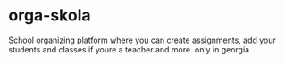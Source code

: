 # orga-skola
School organizing platform where you can create assignments, add your students and classes if youre a teacher and more. only in georgia 
